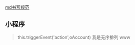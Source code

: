 


[md书写规范](https://www.jianshu.com/p/436caf91dd06)

## 小程序
> this.triggerEvent('action',oAccount)
> 我是无序排列
> www